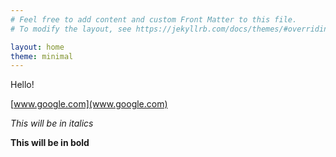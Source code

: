 ```yaml
---
# Feel free to add content and custom Front Matter to this file.
# To modify the layout, see https://jekyllrb.com/docs/themes/#overriding-theme-defaults

layout: home
theme: minimal
---
```


Hello!

[www.google.com](www.google.com)


_This will be in italics_

**This will be in bold**
